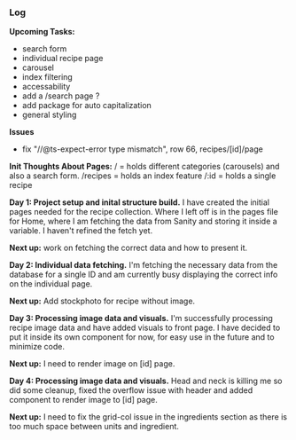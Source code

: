 ### Log

**Upcoming Tasks:**

- search form
- individual recipe page
- carousel
- index filtering
- accessability
- add a /search page ?
- add package for auto capitalization
- general styling

**Issues**

- fix "//@ts-expect-error type mismatch", row 66, recipes/[id]/page

**Init Thoughts About Pages:**
/ = holds different categories (carousels) and also a search form.
/recipes = holds an index feature
/:id = holds a single recipe

**Day 1: Project setup and inital structure build.**
I have created the initial pages needed for the recipe collection.
Where I left off is in the pages file for Home, where I am fetching the data from Sanity and storing it inside a variable. I haven't refined the fetch yet.

**Next up:** work on fetching the correct data and how to present it.

**Day 2: Individual data fetching.**
I'm fetching the necessary data from the database for a single ID and am currently busy displaying the correct info on the individual page.

**Next up:** Add stockphoto for recipe without image.

**Day 3: Processing image data and visuals.**
I'm successfully processing recipe image data and have added visuals to front page. I have decided to put it inside its own component for now, for easy use in the future and to minimize code.

**Next up:** I need to render image on [id] page.

**Day 4: Processing image data and visuals.**
Head and neck is killing me so did some cleanup, fixed the overflow issue with header and added component to render image to [id] page.

**Next up:** I need to fix the grid-col issue in the ingredients section as there is too much space between units and ingredient.
